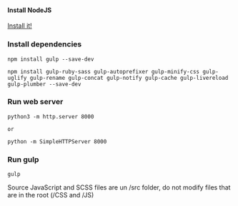#### Install NodeJS

[Install it!](https://nodejs.org/)

### Install dependencies

```
npm install gulp --save-dev
```

```
npm install gulp-ruby-sass gulp-autoprefixer gulp-minify-css gulp-uglify gulp-rename gulp-concat gulp-notify gulp-cache gulp-livereload gulp-plumber --save-dev
```

### Run web server

```
python3 -m http.server 8000

or

python -m SimpleHTTPServer 8000

```

### Run gulp

```
gulp
```

Source JavaScript and SCSS files are un /src folder, do not modify files that are in the root (/CSS and /JS)